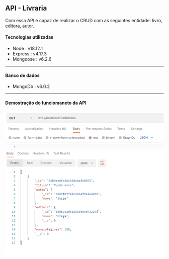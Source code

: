 
## API - Livraria

Com essa API é capaz de realizar o CRUD com as seguintes entidade: livro, editora, autor.


#### Tecnologias utilizadas
- Node : v18.12.1
- Express : v4.17.3
- Mongoose : v6.2.6

* * *
 #### Banco de dados
  - MongoDb : v6.0.2

* * *
#### Demostração do funciomaneto da API 
![demostracao da api](https://raw.githubusercontent.com/JorgeMeireles95/Gaac/main/uploads/demonstracao.png)

